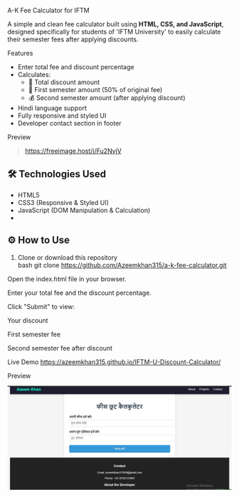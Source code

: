  A-K Fee Calculator for IFTM

A simple and clean fee calculator built using **HTML, CSS, and JavaScript**, designed specifically for students of 'IFTM University' to easily calculate their semester fees after applying discounts.

Features

- Enter total fee and discount percentage
- Calculates:
  - 🎯 Total discount amount
  - 💸 First semester amount (50% of original fee)
  - 💰 Second semester amount (after applying discount)
- Hindi language support
- Fully responsive and styled UI
- Developer contact section in footer

Preview

> https://freeimage.host/i/Fu2NvjV

## 🛠️ Technologies Used

- HTML5
- CSS3 (Responsive & Styled UI)
- JavaScript (DOM Manipulation & Calculation)
- 
## ⚙️ How to Use

1. Clone or download this repository  
   bash
   git clone https://github.com/Azeemkhan315/a-k-fee-calculator.git
   
Open the index.html file in your browser.

Enter your total fee and the discount percentage.

Click "Submit" to view:

Your discount

First semester fee

Second semester fee after discount

Live Demo
https://azeemkhan315.github.io/IFTM-U-Discount-Calculator/

Preview

![Fee Calculator Screenshot](IFTM-FeeDiscountCal.jpg)

